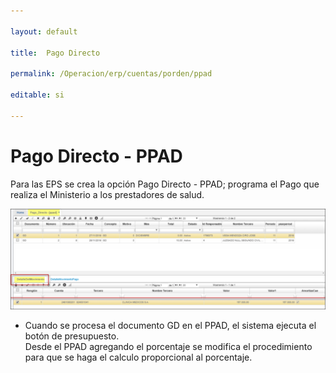 ```yaml
---

layout: default  

title:  Pago Directo  

permalink: /Operacion/erp/cuentas/porden/ppad  

editable: si  

---  
```


# Pago Directo - PPAD  

Para las EPS se crea la opción Pago Directo - PPAD; programa el Pago que realiza el Ministerio a los prestadores de salud. 

![](ppad1.png)  

* Cuando se procesa el documento GD en el PPAD, el sistema ejecuta el botón de presupuesto.  
Desde el PPAD agregando el porcentaje se modifica el procedimiento para que se haga el calculo proporcional al porcentaje.  











